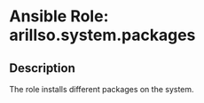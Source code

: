 # Ansible Role: arillso.system.packages

## Description

The role installs different packages on the system.

